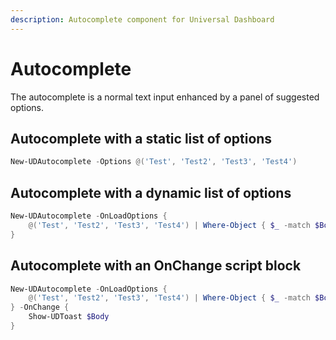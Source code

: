 ```yaml
---
description: Autocomplete component for Universal Dashboard
---
```


# Autocomplete

The autocomplete is a normal text input enhanced by a panel of suggested options.

## Autocomplete with a static list of options

```PowerShell
New-UDAutocomplete -Options @('Test', 'Test2', 'Test3', 'Test4') 
```

## Autocomplete with a dynamic list of options

```PowerShell
New-UDAutocomplete -OnLoadOptions { 
    @('Test', 'Test2', 'Test3', 'Test4') | Where-Object { $_ -match $Body } | ConvertTo-Json
}
```

## Autocomplete with an OnChange script block

```PowerShell
New-UDAutocomplete -OnLoadOptions { 
    @('Test', 'Test2', 'Test3', 'Test4') | Where-Object { $_ -match $Body } | ConvertTo-Json
} -OnChange {
    Show-UDToast $Body 
}
```

